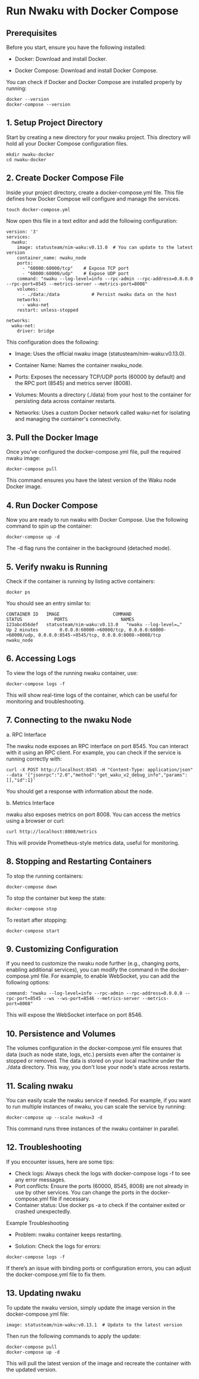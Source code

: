 # Run Nwaku with Docker Compose

## Prerequisites

Before you start, ensure you have the following installed:

- Docker: Download and install Docker.

- Docker Compose: Download and install Docker Compose.

You can check if Docker and Docker Compose are installed properly by running:

```
docker --version
docker-compose --version
```
## 1. Setup Project Directory

Start by creating a new directory for your nwaku project. This directory will hold all your Docker Compose configuration files.

```
mkdir nwaku-docker
cd nwaku-docker
```
## 2. Create Docker Compose File

Inside your project directory, create a docker-compose.yml file. This file defines how Docker Compose will configure and manage the services.

```
touch docker-compose.yml
```
Now open this file in a text editor and add the following configuration:

```
version: '3'
services:
  nwaku:
    image: statusteam/nim-waku:v0.13.0  # You can update to the latest version
    container_name: nwaku_node
    ports:
      - "60000:60000/tcp"    # Expose TCP port
      - "60000:60000/udp"    # Expose UDP port
    command: "nwaku --log-level=info --rpc-admin --rpc-address=0.0.0.0 --rpc-port=8545 --metrics-server --metrics-port=8008"
    volumes:
      - ./data:/data            # Persist nwaku data on the host
    networks:
      - waku-net
    restart: unless-stopped

networks:
  waku-net:
    driver: bridge
```

This configuration does the following:

- Image: Uses the official nwaku image (statusteam/nim-waku:v0.13.0).

- Container Name: Names the container nwaku_node.

- Ports: Exposes the necessary TCP/UDP ports (60000 by default) and the RPC port (8545) and metrics server (8008).

- Volumes: Mounts a directory (./data) from your host to the container for persisting data across container restarts.

- Networks: Uses a custom Docker network called waku-net for isolating and managing the container's connectivity.

## 3. Pull the Docker Image

Once you’ve configured the docker-compose.yml file, pull the required nwaku image:

```
docker-compose pull
```
This command ensures you have the latest version of the Waku node Docker image.

## 4. Run Docker Compose

Now you are ready to run nwaku with Docker Compose. Use the following command to spin up the container:

```
docker-compose up -d
```
The -d flag runs the container in the background (detached mode).

## 5. Verify nwaku is Running

Check if the container is running by listing active containers:

```
docker ps
```
You should see an entry similar to:

```
CONTAINER ID   IMAGE                    COMMAND                  STATUS            PORTS                    NAMES
123abc456def   statusteam/nim-waku:v0.13.0   "nwaku --log-level=…"   Up 2 minutes        0.0.0.0:60000->60000/tcp, 0.0.0.0:60000->60000/udp, 0.0.0.0:8545->8545/tcp, 0.0.0.0:8008->8008/tcp   nwaku_node
```
## 6. Accessing Logs

To view the logs of the running nwaku container, use:

```
docker-compose logs -f
```
This will show real-time logs of the container, which can be useful for monitoring and troubleshooting.

## 7. Connecting to the nwaku Node

a. RPC Interface

The nwaku node exposes an RPC interface on port 8545. You can interact with it using an RPC client. For example, you can check if the service is running correctly with:

```
curl -X POST http://localhost:8545 -H "Content-Type: application/json" --data '{"jsonrpc":"2.0","method":"get_waku_v2_debug_info","params":[],"id":1}'
```
You should get a response with information about the node.

b. Metrics Interface

nwaku also exposes metrics on port 8008. You can access the metrics using a browser or curl:

```
curl http://localhost:8008/metrics
```
This will provide Prometheus-style metrics data, useful for monitoring.

## 8. Stopping and Restarting Containers

To stop the running containers:

```
docker-compose down
```
To stop the container but keep the state:
```
docker-compose stop
```
To restart after stopping:
```
docker-compose start
```
## 9. Customizing Configuration

If you need to customize the nwaku node further (e.g., changing ports, enabling additional services), you can modify the command in the docker-compose.yml file. For example, to enable WebSocket, you can add the following options:

```
command: "nwaku --log-level=info --rpc-admin --rpc-address=0.0.0.0 --rpc-port=8545 --ws --ws-port=8546 --metrics-server --metrics-port=8008"
```
This will expose the WebSocket interface on port 8546.

## 10. Persistence and Volumes

The volumes configuration in the docker-compose.yml file ensures that data (such as node state, logs, etc.) persists even after the container is stopped or removed. The data is stored on your local machine under the ./data directory. This way, you don't lose your node's state across restarts.

## 11. Scaling nwaku

You can easily scale the nwaku service if needed. For example, if you want to run multiple instances of nwaku, you can scale the service by running:

```
docker-compose up --scale nwaku=3 -d
```
This command runs three instances of the nwaku container in parallel.

## 12. Troubleshooting

If you encounter issues, here are some tips:

- Check logs: Always check the logs with docker-compose logs -f to see any error messages.
- Port conflicts: Ensure the ports (60000, 8545, 8008) are not already in use by other services. You can change the ports in the docker-compose.yml file if necessary.
- Container status: Use docker ps -a to check if the container exited or crashed unexpectedly.
  
Example Troubleshooting

- Problem: nwaku container keeps restarting.

- Solution: Check the logs for errors:

```
docker-compose logs -f
```
If there’s an issue with binding ports or configuration errors, you can adjust the docker-compose.yml file to fix them.

## 13. Updating nwaku

To update the nwaku version, simply update the image version in the docker-compose.yml file:

```
image: statusteam/nim-waku:v0.13.1  # Update to the latest version
```
Then run the following commands to apply the update:

```
docker-compose pull
docker-compose up -d
```
This will pull the latest version of the image and recreate the container with the updated version.
